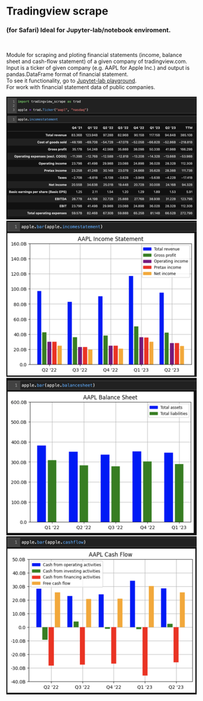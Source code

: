 # Tradingview scrape 
### (for Safari) <b>Ideal for Jupyter-lab/notebook enviroment.</b>
<br>

Module for scraping and ploting financial statements (income, balance sheet and cash-flow statement) of a given company of tradingview.com. 
Input is a ticker of given company (e.g. AAPL for Apple Inc.) and output is pandas.DataFrame format of financial statement.
<br>
To see it functionality, go to <a href="https://github.com/JPcooldev/tradingview-scrape/blob/main/test.ipynb">Jupytet-lab playground</a>.
<br>
For work with financial statement data of public companies.
<br><br>
<img src="https://github.com/JPcooldev/trading-view-scrape/blob/main/images/exampleDataFrame.png" width="700">
<img src="https://github.com/JPcooldev/trading-view-scrape/blob/main/images/exampleBarIncome.png" width="700">
<img src="https://github.com/JPcooldev/trading-view-scrape/blob/main/images/exampleBarBalance.png" width="700">
<img src="https://github.com/JPcooldev/trading-view-scrape/blob/main/images/exampleBarCash.png" width="700">

